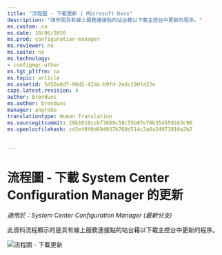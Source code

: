 ```yaml
---
title: "流程圖 - 下載更新 | Microsoft Docs"
description: "請參閱具有線上服務連接點的站台藉以下載主控台中更新的程序。"
ms.custom: na
ms.date: 10/06/2016
ms.prod: configuration-manager
ms.reviewer: na
ms.suite: na
ms.technology:
- configmgr-other
ms.tgt_pltfrm: na
ms.topic: article
ms.assetid: 5d50a8d7-90d2-42da-b9fd-2edc190fa22e
caps.latest.revision: 4
author: Brenduns
ms.author: brenduns
manager: angrobe
translationtype: Human Translation
ms.sourcegitcommit: 10b1010ccbf3889c58c55b87e70b354559243c90
ms.openlocfilehash: cd2ef0f0d694937b760d514c2a6a24973810a2b2


---
```

# <a name="flowchart---download-updates-for-system-center-configuration-manager"></a>流程圖 - 下載 System Center Configuration Manager 的更新

*適用於：System Center Configuration Manager (最新分支)*

此資料流程顯示的是具有線上服務連接點的站台藉以下載主控台中更新的程序。  

 ![流程圖 - 下載更新](media/Flowchart---Download-updates.png)  



<!--HONumber=Dec16_HO3-->


